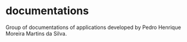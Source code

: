 # documentations
Group of documentations of applications developed by Pedro Henrique Moreira Martins da Silva.
